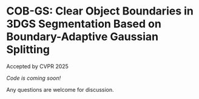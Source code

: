 # COB-GS: Clear Object Boundaries in 3DGS Segmentation Based on Boundary-Adaptive Gaussian Splitting
Accepted by CVPR 2025

*Code is coming soon!*

Any questions are welcome for discussion.